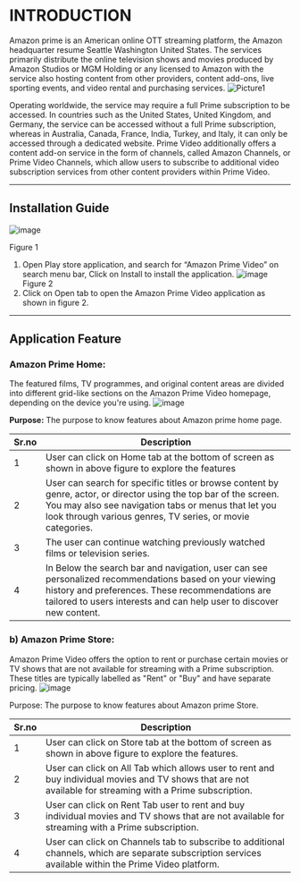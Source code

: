 # INTRODUCTION #
Amazon prime is an American online OTT streaming platform, the Amazon headquarter resume Seattle Washington United States. The services primarily distribute the online television shows and movies produced by Amazon Studios or MGM Holding or any licensed to Amazon with the service also hosting content from other providers, content add-ons, live sporting events, and video rental and purchasing services.
                                               ![Picture1](https://github.com/NDevidas/user.md/assets/135496877/0e664aac-80dc-4b72-8e29-83076b1d2e42)
                                               
Operating worldwide, the service may require a full Prime subscription to be accessed. In countries such as the United States, United Kingdom, and Germany, the service can be accessed without a full Prime subscription, whereas in Australia, Canada, France, India, Turkey, and Italy, it can only be accessed through a dedicated website. Prime Video additionally offers a content add-on service in the form of channels, called Amazon Channels, or Prime Video Channels, which allow users to subscribe to additional video subscription services from other content providers within Prime Video.
__________________________________________________________________________________________________________________________________________________________________________________________________
## 	Installation Guide
 ![image](https://github.com/NDevidas/user.md/assets/135496877/c55fc226-80fd-425f-8636-c5d54ac46a48)

Figure 1
1.	Open Play store application, and search for “Amazon Prime Video” on search menu bar, Click on Install to install the application.
 ![image](https://github.com/NDevidas/user.md/assets/135496877/27d6f92d-97fc-4707-84aa-b44cd1f710fd)
Figure 2
2.	Click on Open tab to open the Amazon Prime Video application as shown in figure 2.
______________________________________________________________________________________________________________________________________________________________________________________________________

## Application Feature
### Amazon Prime Home: 
The featured films, TV programmes, and original content areas are divided into different grid-like sections on the Amazon Prime Video homepage, depending on the device you're using.
![image](https://github.com/NDevidas/user.md/assets/135496877/3060a32e-0adb-46c5-8590-277526ffa6ca)

**Purpose:** The purpose to know features about Amazon prime home page.

| Sr.no | Description |
| ----------- | ----------- |
| 1 | User can click on Home tab at the bottom of screen as shown in above figure to explore the features |
| 2 | User can search for specific titles or browse content by genre, actor, or director using the top bar of the screen. You may also see navigation tabs or menus that let you look through various genres, TV series, or movie categories. |
| 3 | The user can continue watching previously watched films or television series. |
| 4 | In Below the search bar and navigation, user can see personalized recommendations based on your viewing history and preferences. These recommendations are tailored to users interests and can help user to discover new content. |

### b)	Amazon Prime Store:
Amazon Prime Video offers the option to rent or purchase certain movies or TV shows that are not available for streaming with a Prime subscription. These titles are typically labelled as "Rent" or "Buy" and have separate pricing.
![image](https://github.com/NDevidas/user.md/assets/135496877/59790deb-e9be-4fd5-b4b4-e4ea6807c58d)

Purpose: The purpose to know features about Amazon prime Store.

| Sr.no | Description |
| ----------- | ----------- |
| 1 | User can click on Store tab at the bottom of screen as shown in above figure to explore the features. |
| 2 | User can click on All Tab which allows user to rent and buy individual movies and TV shows that are not available for streaming with a Prime subscription.  |
| 3 | User can click on Rent Tab user to rent and buy individual movies and TV shows that are not available for streaming with a Prime subscription. |
| 4 | User can click on Channels tab to subscribe to additional channels, which are separate subscription services available within the Prime Video platform. |

